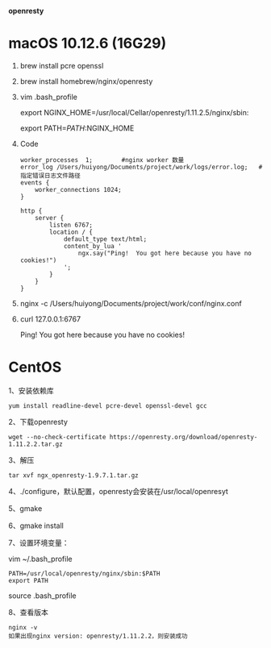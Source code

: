 **openresty**

# macOS 10.12.6 (16G29)

1. brew install pcre openssl

2. brew install homebrew/nginx/openresty

3. vim .bash_profile

   export NGINX_HOME=/usr/local/Cellar/openresty/1.11.2.5/nginx/sbin:

   export PATH=$PATH:$NGINX_HOME

4. Code 

   ```
   worker_processes  1;        #nginx worker 数量
   error_log /Users/huiyong/Documents/project/work/logs/error.log;   #指定错误日志文件路径
   events {
       worker_connections 1024;
   }

   http {
       server {
           listen 6767;
           location / {
               default_type text/html;
               content_by_lua '
                   ngx.say("Ping!  You got here because you have no cookies!")
               ';
           }
       }
   }
   ```

5. nginx -c /Users/huiyong/Documents/project/work/conf/nginx.conf

6. curl  127.0.0.1:6767

   Ping!  You got here because you have no cookies!


# CentOS
1、安装依赖库
   ```
yum install readline-devel pcre-devel openssl-devel gcc
   ```
2、下载openresty
```
wget --no-check-certificate https://openresty.org/download/openresty-1.11.2.2.tar.gz
```
   
3、解压
```
tar xvf ngx_openresty-1.9.7.1.tar.gz
```
4、./configure，默认配置，openresty会安装在/usr/local/openresyt


5、gmake


6、gmake install

7、设置环境变量：

vim ~/.bash_profile

```
PATH=/usr/local/openresty/nginx/sbin:$PATH
export PATH
```

source .bash_profile

8、查看版本
```
nginx -v
如果出现nginx version: openresty/1.11.2.2，则安装成功
```
